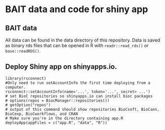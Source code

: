 # BAIT data and code for shiny app

## BAIT data
All data can be found in the data directory of this repository. Data is saved as binary rds files that can be opened in R with `readr::read_rds()` or `base::readRDS()`.

## Deploy Shiny app on shinyapps.io.

```
library(rsconnect)
#Only need to run setAccountInfo the first time deploying from a computer.  
rsconnect::setAccountInfo(name='...', token='...', secret> ...')
# set BioC repositories so shinyapps.io can install bioc packages
# options(repos = BiocManager::repositories())
# getOption("repos")
# output of this command should show repositories BioCsoft, BioCann, BioCexp, BioCworkflows, and CRAN
# Make sure you're in the directory containing app.R
deployApp(appFiles = c("app.R", "data", "R"))
```


